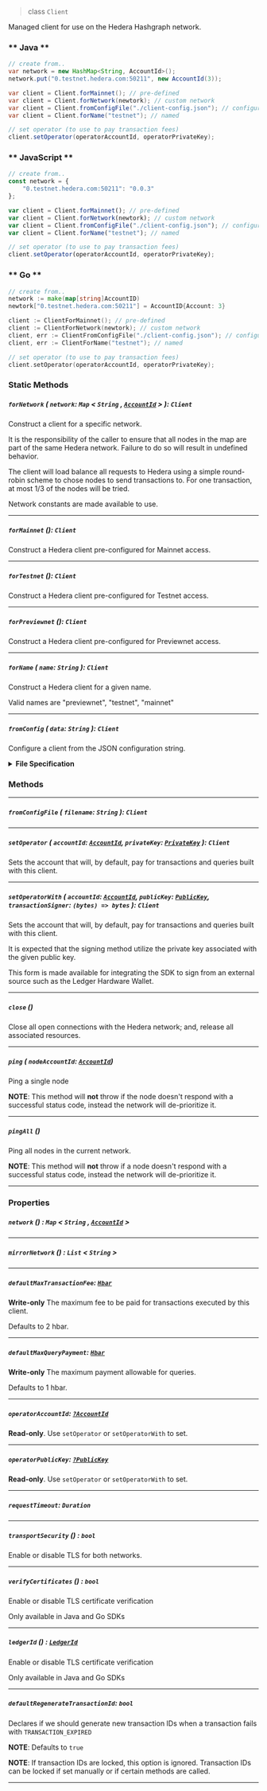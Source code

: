 > class `Client`

Managed client for use on the Hedera Hashgraph network.

<!-- tabs:start -->

### ** Java **

```java
// create from..
var network = new HashMap<String, AccountId>();
network.put("0.testnet.hedera.com:50211", new AccountId(3));

var client = Client.forMainnet(); // pre-defined
var client = Client.forNetwork(newtork); // custom network
var client = Client.fromConfigFile("./client-config.json"); // configuration file
var client = Client.forName("testnet"); // named

// set operator (to use to pay transaction fees)
client.setOperator(operatorAccountId, operatorPrivateKey);
```

### ** JavaScript **

```javascript
// create from..
const network = {
    "0.testnet.hedera.com:50211": "0.0.3"
};

var client = Client.forMainnet(); // pre-defined
var client = Client.forNetwork(newtork); // custom network
var client = Client.fromConfigFile("./client-config.json"); // configuration file
var client = Client.forName("testnet"); // named

// set operator (to use to pay transaction fees)
client.setOperator(operatorAccountId, operatorPrivateKey);
```

### ** Go **

```go
// create from..
network := make(map[string]AccountID)
newtork["0.testnet.hedera.com:50211"] = AccountID{Account: 3}

client := ClientForMainnet(); // pre-defined
client := ClientForNetwork(newtork); // custom network
client, err := ClientFromConfigFile("./client-config.json"); // configuration file
client, err := ClientForName("testnet"); // named

// set operator (to use to pay transaction fees)
client.setOperator(operatorAccountId, operatorPrivateKey);
```

<!-- tabs:end -->

### Static Methods

##### `forNetwork` ( `network`: `Map` < `String` , [`AccountId`](reference/cryptocurrency/AccountId.md) > ): `Client`

Construct a client for a specific network.

It is the responsibility of the caller to ensure that all nodes
in the map are part of the same Hedera network. Failure to do
so will result in undefined behavior.

The client will load balance all requests to Hedera using
a simple round-robin scheme to chose nodes to send transactions
to. For one transaction, at most 1/3 of the nodes will be tried.

Network constants are made available to use.

---

##### `forMainnet` (): `Client`

Construct a Hedera client pre-configured for Mainnet access.

---

##### `forTestnet` (): `Client`

Construct a Hedera client pre-configured for Testnet access.

---

##### `forPreviewnet` (): `Client`

Construct a Hedera client pre-configured for Previewnet access.

---

##### `forName` ( `name`: `String` ): `Client`

Construct a Hedera client for a given name.

Valid names are "previewnet", "testnet", "mainnet"

---

##### `fromConfig` ( `data`: `String` ): `Client`

Configure a client from the JSON configuration string.

<details>
<summary><b>File Specification</b></summary>

`network` can be `mainnet`, `testnet`, `previewnet`, or a dictionary of Account
ID to IP:PORT

```json
{
  "network": "mainnet",
}
```

or

```json
{
  "network": { "0.0.1": "0.testnet.hedera.com:50211" }
}
```

`operator` is an _optional_ object

```json
{
  "operator": {
    "accountId": "0.0.21",
    "privateKey": "302....",
  }
}
```

`mirrorNetwork` can be a network name (mainnet, previewnet, etc) or a list
of addresses. `mirrorNetwork` defaults to the name of `network` _if_ that is
a network name.

```json
{
  "mirrorNetwork": "mainnet",
}
```

or

```json
{
  "mirrorNetwork": [ "kabuto.sh:50211", "hedera.com:50211" ]
}
```

</details>

### Methods

---

##### `fromConfigFile` ( `filename`: `String` ): `Client`

---

##### `setOperator` ( `accountId`: [`AccountId`](reference/cryptocurrency/AccountId.md), `privateKey`: [`PrivateKey`](reference/cryptography/PrivateKey.md) ): `Client`

Sets the account that will, by default, pay for transactions and queries built
with this client.

---

##### `setOperatorWith` ( `accountId`: [`AccountId`](reference/cryptocurrency/AccountId.md), `publicKey`: [`PublicKey`](reference/cryptography/PublicKey.md), `transactionSigner`: `(bytes) => bytes` ): `Client`

Sets the account that will, by default, pay for transactions and queries built
with this client.

It is expected that the signing method utilize the private key associated
with the given public key.

This form is made available for integrating the SDK to sign
from an external source such as the Ledger Hardware Wallet.

---

##### `close` ()

Close all open connections with the Hedera network; and, release all
associated resources.

---

##### `ping` ( `nodeAccountId`: [`AccountId`](reference/cryptocurrency/AccountId.md))

Ping a single node

**NOTE**: This method will **not** throw if the node doesn't respond with a successful status code,
instead the network will de-prioritize it.

---

##### `pingAll` ()

Ping all nodes in the current network.

**NOTE**: This method will **not** throw if a node doesn't respond with a successful status code,
instead the network will de-prioritize it.

---

### Properties

##### `network` () : `Map` < `String` , [`AccountId`](reference/cryptocurrency/AccountId.md) >

---

##### `mirrorNetwork` () : `List` < `String` >

---

##### `defaultMaxTransactionFee`: [`Hbar`](reference/Hbar.md)

**Write-only** The maximum fee to be paid for transactions executed by this client.

Defaults to 2 hbar.

---

##### `defaultMaxQueryPayment`: [`Hbar`](reference/Hbar.md)

**Write-only** The maximum payment allowable for queries.

Defaults to 1 hbar.

---

##### `operatorAccountId`: [`?AccountId`](reference/cryptocurrency/AccountId.md)

**Read-only**. Use `setOperator` or `setOperatorWith` to set.

---

##### `operatorPublicKey`: [`?PublicKey`](reference/cryptography/PublicKey.md)

**Read-only**. Use `setOperator` or `setOperatorWith` to set.

---

##### `requestTimeout`: `Duration`

---

##### `transportSecurity` () : `bool`

Enable or disable TLS for both networks.

---

##### `verifyCertificates` () : `bool`

Enable or disable TLS certificate verification

Only available in Java and Go SDKs

---

##### `ledgerId` () : [`LedgerId`](reference/LedgerId.md)

Enable or disable TLS certificate verification

Only available in Java and Go SDKs

---

##### `defaultRegenerateTransactionId`: `bool`

Declares if we should generate new transaction IDs when a transaction fails with
`TRANSACTION_EXPIRED`

**NOTE**: Defaults to `true`

**NOTE**: If transaction IDs are locked, this option is ignored. Transaction IDs can be
locked if set manually or if certain methods are called.

---

